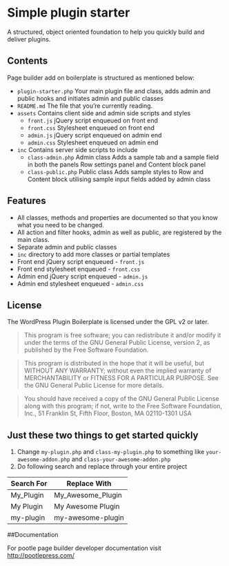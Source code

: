 # Simple plugin starter

A structured, object oriented foundation to help you quickly build and deliver plugins.

## Contents

Page builder add on boilerplate is structured as mentioned below:

* `plugin-starter.php` Your main plugin file and class, adds admin and public hooks and initiates admin and public classes
* `README.md` The file that you’re currently reading.
* `assets` Contains client side and admin side scripts and styles
  * `front.js` jQuery script enqueued on front end
  * `front.css` Stylesheet enqueued on front end
  * `admin.js` jQuery script enqueued on admin end
  * `admin.css` Stylesheet enqueued on admin end
* `inc` Contains server side scripts to include
  * `class-admin.php` Admin class Adds a sample tab and a sample field in both the panels Row settings panel and Content block panel
  * `class-public.php` Public class Adds sample styles to Row and Content block utilising sample input fields added by admin class

## Features

* All classes, methods and properties are documented so that you know what you need to be changed.
* All action and filter hooks, admin as well as public, are registered by the main class.
* Separate admin and public classes
* `inc` directory to add more classes or partial templates
* Front end jQuery script enqueued - `front.js`
* Front end stylesheet enqueued - `front.css`
* Admin end jQuery script enqueued - `admin.js`
* Admin end stylesheet enqueued - `admin.css`

## License

The WordPress Plugin Boilerplate is licensed under the GPL v2 or later.

> This program is free software; you can redistribute it and/or modify it under the terms of the GNU General Public License, version 2, as published by the Free Software Foundation.

> This program is distributed in the hope that it will be useful, but WITHOUT ANY WARRANTY; without even the implied warranty of MERCHANTABILITY or FITNESS FOR A PARTICULAR PURPOSE. See the GNU General Public License for more details.

> You should have received a copy of the GNU General Public License along with this program; if not, write to the Free Software Foundation, Inc., 51 Franklin St, Fifth Floor, Boston, MA 02110-1301 USA

## Just these two things to get started quickly

1. Change `my-plugin.php` and `class-my-plugin.php` to something like `your-awesome-addon.php` and `class-your-awesome-addon.php`
2. Do following search and replace through your entire project

Search For | Replace With
-----------|-------------
My_Plugin | My_Awesome_Plugin
My Plugin | My Awesome Plugin
my-plugin | my-awesome-plugin

##Documentation

For pootle page builder developer documentation visit http://pootlepress.com/